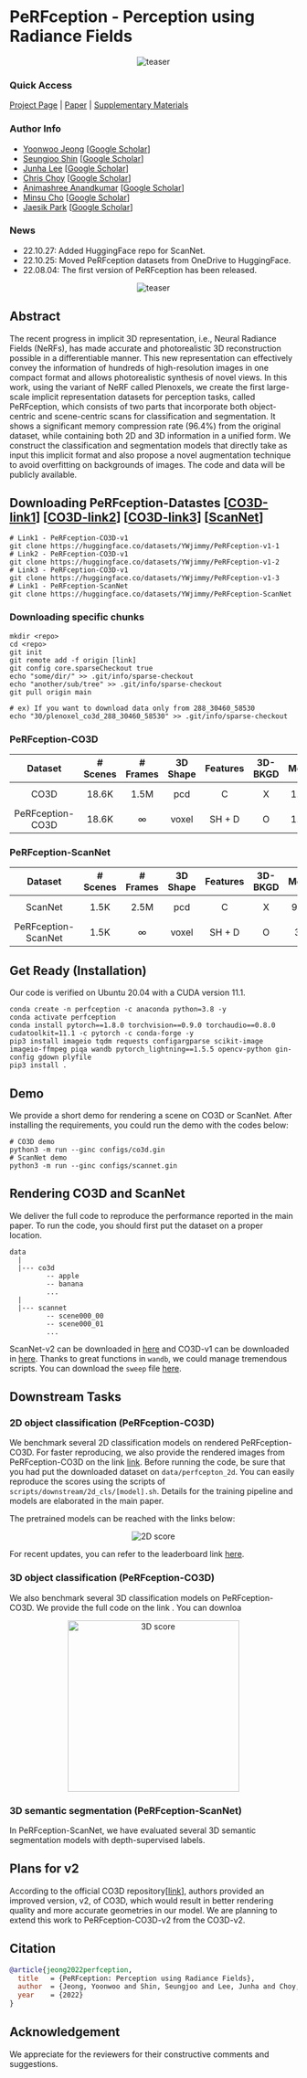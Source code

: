 # PeRFception - Perception using Radiance Fields

<div style="text-align:center">
  <img src="https://user-images.githubusercontent.com/33657821/183290143-7fbf49ce-2f6f-4bfc-8496-9d24e5d8ab61.gif" alt="teaser"/>
</div>

### Quick Access

[Project Page](https://postech-cvlab.github.io/PeRFception) | [Paper](https://arxiv.org/abs/2208.11537) | [Supplementary Materials](https://openreview.net/attachment?id=MzaPEKHv-0J&name=supplementary_material)
### Author Info

- [Yoonwoo Jeong](https://yoonwooinfo.notion.site) [[Google Scholar](https://scholar.google.com/citations?user=HQ1PMggAAAAJ&hl=en)]
- [Seungjoo Shin](https://seungjooshin.github.io/) [[Google Scholar](https://scholar.google.com/citations?user=io7PSDIAAAAJ&hl=en)]
- [Junha Lee](https://junha-l.github.io/) [[Google Scholar](https://scholar.google.com/citations?user=RB7qMm4AAAAJ&hl=en)]
- [Chris Choy](https://chrischoy.org) [[Google Scholar](https://scholar.google.com/citations?user=2u8G5ksAAAAJ&hl=en&oi=ao)]
- [Animashree Anandkumar](http://tensorlab.cms.caltech.edu/users/anima/) [[Google Scholar](https://scholar.google.com/citations?user=bEcLezcAAAAJ&hl=en&oi=ao)]
- [Minsu Cho](http://cvlab.postech.ac.kr/~mcho/) [[Google Scholar](https://scholar.google.com/citations?user=5TyoF5QAAAAJ&hl=en&oi=ao)]
- [Jaesik Park](http://jaesik.info/) [[Google Scholar](https://scholar.google.com/citations?user=_3q6KBIAAAAJ&hl=en&oi=ao)]

### News
- 22.10.27: Added HuggingFace repo for ScanNet.
- 22.10.25: Moved PeRFception datasets from OneDrive to HuggingFace.
- 22.08.04: The first version of PeRFception has been released. 

<div style="text-align:center">
<img src="assets/teaser.png" alt="teaser"/>
</div>

## Abstract

The recent progress in implicit 3D representation, i.e., Neural Radiance Fields (NeRFs), has made accurate and photorealistic 3D reconstruction possible in a differentiable manner. This new representation can effectively convey the information of hundreds of high-resolution images in one compact format and allows photorealistic synthesis of novel views. In this work, using the variant of NeRF called Plenoxels, we create the first large-scale implicit representation datasets  for perception tasks, called PeRFception, which consists of two parts that incorporate both object-centric and scene-centric scans for classification and segmentation. It shows a significant memory compression rate (96.4%) from the original dataset, while containing both 2D and 3D information in a unified form. We construct the  classification and segmentation models that directly take as input this implicit format and also propose a novel augmentation technique to avoid overfitting on backgrounds of images. The code and data will be publicly available. 

## Downloading PeRFception-Datastes [[CO3D-link1](https://huggingface.co/datasets/YWjimmy/PeRFception-v1-1)] [[CO3D-link2](https://huggingface.co/datasets/YWjimmy/PeRFception-v1-2)] [[CO3D-link3](https://huggingface.co/datasets/YWjimmy/PeRFception-v1-3)] [[ScanNet]( https://huggingface.co/datasets/YWjimmy/PeRFception-ScanNet)]

```
# Link1 - PeRFception-CO3D-v1
git clone https://huggingface.co/datasets/YWjimmy/PeRFception-v1-1
# Link2 - PeRFception-CO3D-v1
git clone https://huggingface.co/datasets/YWjimmy/PeRFception-v1-2
# Link3 - PeRFception-CO3D-v1
git clone https://huggingface.co/datasets/YWjimmy/PeRFception-v1-3
# Link1 - PeRFception-ScanNet
git clone https://huggingface.co/datasets/YWjimmy/PeRFception-ScanNet
```
### Downloading specific chunks
```
mkdir <repo>
cd <repo>
git init
git remote add -f origin [link] 
git config core.sparseCheckout true
echo "some/dir/" >> .git/info/sparse-checkout
echo "another/sub/tree" >> .git/info/sparse-checkout
git pull origin main

# ex) If you want to download data only from 288_30460_58530
echo "30/plenoxel_co3d_288_30460_58530" >> .git/info/sparse-checkout
```
### PeRFception-CO3D

|Dataset| # Scenes | # Frames | 3D Shape | Features | 3D-BKGD | Memory | Memoery(Rel)
|:-:|:-:|:-:|:-:|:-:|:-:|:-:|:-:|
|CO3D| 18.6K | 1.5M | pcd | C | X | 1.44TB | $$\pm0.00\%$$
|PeRFception-CO3D| 18.6K | $$\infty$$ | voxel | SH + D | O | 1.33TB | $$-6.94\%$$

### PeRFception-ScanNet 

|Dataset| # Scenes | # Frames | 3D Shape | Features | 3D-BKGD | Memory | Memoery(Rel)
|:-:|:-:|:-:|:-:|:-:|:-:|:-:|:-:|
|ScanNet| 1.5K | 2.5M | pcd | C | X | 966GB | $$\pm0.00\%$$
|PeRFception-ScanNet| 1.5K | $$\infty$$ | voxel | SH + D | O | 35GB | $$-96.4\%$$


## Get Ready (Installation)

Our code is verified on Ubuntu 20.04 with a CUDA version 11.1.  

```
conda create -n perfception -c anaconda python=3.8 -y
conda activate perfception
conda install pytorch==1.8.0 torchvision==0.9.0 torchaudio==0.8.0 cudatoolkit=11.1 -c pytorch -c conda-forge -y
pip3 install imageio tqdm requests configargparse scikit-image imageio-ffmpeg piqa wandb pytorch_lightning==1.5.5 opencv-python gin-config gdown plyfile
pip3 install .
```


## Demo 
We provide a short demo for rendering a scene on CO3D or ScanNet. After installing the requirements, you could run the demo with the codes below:
```
# CO3D demo
python3 -m run --ginc configs/co3d.gin
# ScanNet demo
python3 -m run --ginc configs/scannet.gin
```

## Rendering CO3D and ScanNet 
We deliver the full code to reproduce the performance reported in the main paper. To run the code, you should first put the dataset on a proper location. 
```
data
  |
  |--- co3d
         -- apple 
         -- banana
         ... 
  |
  |--- scannet
         -- scene000_00
         -- scene000_01
         ...
```
ScanNet-v2 can be downloaded in [here](http://www.scan-net.org/) and CO3D-v1 can be downloaded in [here](https://github.com/facebookresearch/co3d). Thanks to great functions in `wandb`, we could manage tremendous scripts. You can download the `sweep` file [here](https://1drv.ms/u/s!As9A9EbDsoWcj6toSOfdeWMaHhqF3Q?e=1INfNg). 


## Downstream Tasks

### 2D object classification (PeRFception-CO3D)

We benchmark several 2D classification models on rendered PeRFception-CO3D. For faster reproducing, we also provide the rendered images from PeRFception-CO3D on the link [link](https://1drv.ms/u/s!AgY2evoYo6FggthVfVngtHinq3czqQ?e=crnTlu). Before running the code, be sure that you had put the  downloaded dataset on `data/perfcepton_2d`. You can easily reproduce the scores using the scripts of `scripts/downstream/2d_cls/[model].sh`. Details for the training pipeline and models are elaborated in the main paper. 

The pretrained models can be reached with the links below: 
<div style="text-align:center">
<img src="assets/2D_score.png" alt="2D score"/>
</div>

For recent updates, you can refer to the leaderboard link [here]().

### 3D object classification (PeRFception-CO3D)

We also benchmark several 3D classification models on PeRFception-CO3D. We provide the full code on the link [](). You can downloa

<div style="text-align:center">
<img src="assets/3D_score.png" alt="3D score" height=300/>
</div>


### 3D semantic segmentation (PeRFception-ScanNet)
In PeRFception-ScanNet, we have evaluated several 3D semantic segmentation models with depth-supervised labels. 

## Plans for v2

According to the official CO3D repository[[link](https://github.com/facebookresearch/co3d)], authors provided an improved version, v2, of CO3D, which would result in better rendering quality and more accurate geometries in our model. We are planning to extend this work to PeRFception-CO3D-v2 from the CO3D-v2. 

## Citation
```bib
@article{jeong2022perfception,
  title   = {PeRFception: Perception using Radiance Fields},
  author  = {Jeong, Yoonwoo and Shin, Seungjoo and Lee, Junha and Choy, Chris and Anandkumar, Anima and Cho, Minsu and Park, Jaesik}
  year    = {2022}
}
```

## Acknowledgement
We appreciate for the reviewers for their constructive comments and suggestions. 
